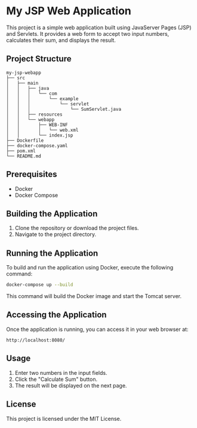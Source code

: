 # My JSP Web Application

This project is a simple web application built using JavaServer Pages (JSP) and Servlets. It provides a web form to accept two input numbers, calculates their sum, and displays the result.

## Project Structure

```
my-jsp-webapp
├── src
│   ├── main
│   │   ├── java
│   │   │   └── com
│   │   │       └── example
│   │   │           └── servlet
│   │   │               └── SumServlet.java
│   │   ├── resources
│   │   └── webapp
│   │       ├── WEB-INF
│   │       │   └── web.xml
│   │       └── index.jsp
├── Dockerfile
├── docker-compose.yaml
├── pom.xml
└── README.md
```

## Prerequisites

- Docker
- Docker Compose

## Building the Application

1. Clone the repository or download the project files.
2. Navigate to the project directory.

## Running the Application

To build and run the application using Docker, execute the following command:

```bash
docker-compose up --build
```

This command will build the Docker image and start the Tomcat server.

## Accessing the Application

Once the application is running, you can access it in your web browser at:

```
http://localhost:8080/
```

## Usage

1. Enter two numbers in the input fields.
2. Click the "Calculate Sum" button.
3. The result will be displayed on the next page.

## License

This project is licensed under the MIT License.